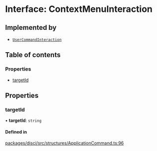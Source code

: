 # Interface: ContextMenuInteraction

## Implemented by

- [`UserCommandInteraction`](../classes/UserCommandInteraction.md)

## Table of contents

### Properties

- [targetId](ContextMenuInteraction.md#targetid)

## Properties

### targetId

• **targetId**: `string`

#### Defined in

[packages/disci/src/structures/ApplicationCommand.ts:96](https://github.com/typicalninja493/disci/blob/96876f6/packages/disci/src/structures/ApplicationCommand.ts#L96)
